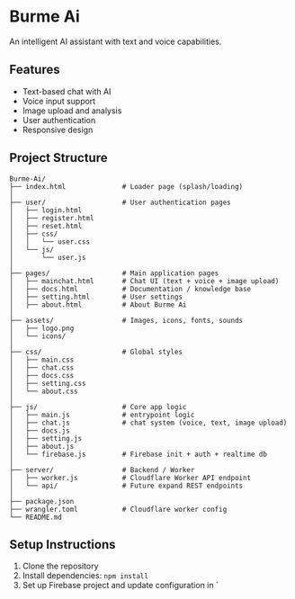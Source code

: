 # Burme Ai

An intelligent AI assistant with text and voice capabilities.

## Features

- Text-based chat with AI
- Voice input support
- Image upload and analysis
- User authentication
- Responsive design

## Project Structure
```
Burme-Ai/
├── index.html              # Loader page (splash/loading)
│
├── user/                   # User authentication pages
│   ├── login.html
│   ├── register.html
│   ├── reset.html
│   ├── css/
│   │   └── user.css
│   └── js/
│       └── user.js
│
├── pages/                  # Main application pages
│   ├── mainchat.html       # Chat UI (text + voice + image upload)
│   ├── docs.html           # Documentation / knowledge base
│   ├── setting.html        # User settings
│   ├── about.html          # About Burme Ai
│
├── assets/                 # Images, icons, fonts, sounds
│   ├── logo.png
│   └── icons/
│
├── css/                    # Global styles
│   ├── main.css
│   ├── chat.css
│   ├── docs.css
│   ├── setting.css
│   └── about.css
│
├── js/                     # Core app logic
│   ├── main.js             # entrypoint logic
│   ├── chat.js             # chat system (voice, text, image upload)
│   ├── docs.js
│   ├── setting.js
│   ├── about.js
│   └── firebase.js         # Firebase init + auth + realtime db
│
├── server/                 # Backend / Worker
│   ├── worker.js           # Cloudflare Worker API endpoint
│   └── api/                # Future expand REST endpoints
│
├── package.json
├── wrangler.toml           # Cloudflare worker config
└── README.md
```

## Setup Instructions

1. Clone the repository
2. Install dependencies: `npm install`
3. Set up Firebase project and update configuration in `